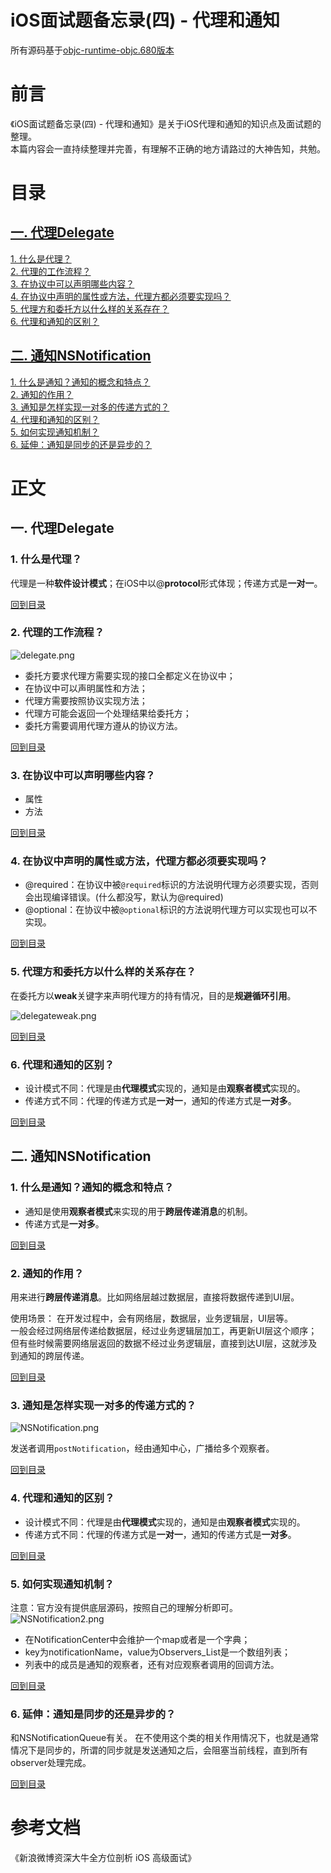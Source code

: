 # iOS面试题备忘录(四) - 代理和通知
所有源码基于[objc-runtime-objc.680版本](https://opensource.apple.com/source/objc4/)  

# 前言
《iOS面试题备忘录(四) - 代理和通知》是关于iOS代理和通知的知识点及面试题的整理。  
本篇内容会一直持续整理并完善，有理解不正确的地方请路过的大神告知，共勉。  

<span id="jump"><h1>目录</h1></span>

[<span id="jump-1"><h2>一. 代理Delegate</h2></span>](#1)
[<span id="jump-1-1">1. 什么是代理？</span>](#1-1)  
[<span id="jump-1-2">2. 代理的工作流程？</span>](#1-2)  
[<span id="jump-1-3">3. 在协议中可以声明哪些内容？</span>](#1-3)  
[<span id="jump-1-4">4. 在协议中声明的属性或方法，代理方都必须要实现吗？</span>](#1-4)  
[<span id="jump-1-5">5. 代理方和委托方以什么样的关系存在？</span>](#1-5)   
[<span id="jump-1-6">6. 代理和通知的区别？</span>](#1-6)  

[<span id="jump-2"><h2>二. 通知NSNotification</h2></span>](#2)
[<span id="jump-2-1">1. 什么是通知？通知的概念和特点？</span>](#2-1)  
[<span id="jump-2-2">2. 通知的作用？</span>](#2-2)  
[<span id="jump-2-3">3. 通知是怎样实现一对多的传递方式的？</span>](#2-3)  
[<span id="jump-2-4">4. 代理和通知的区别？</span>](#2-4)  
[<span id="jump-2-5">5. 如何实现通知机制？</span>](#2-5)  
[<span id="jump-2-6">6. 延伸：通知是同步的还是异步的？</span>](#2-6)

# 正文

<h2 id="1">一. 代理Delegate</h2>

<h3 id="1-1">1. 什么是代理？</h3>

代理是一种**软件设计模式**；在iOS中以@**protocol**形式体现；传递方式是**一对一**。

[回到目录](#jump-1)


<h3 id="1-2">2. 代理的工作流程？</h3>

![delegate.png](https://ae01.alicdn.com/kf/H43a1e624a7ac42c489fa377dd63191deg.jpg)

- 委托方要求代理方需要实现的接口全都定义在协议中；
- 在协议中可以声明属性和方法；
- 代理方需要按照协议实现方法；
- 代理方可能会返回一个处理结果给委托方；
- 委托方需要调用代理方遵从的协议方法。

[回到目录](#jump-1)


<h3 id="1-3">3. 在协议中可以声明哪些内容？</h3>

- 属性
- 方法

[回到目录](#jump-1)


<h3 id="1-4">4. 在协议中声明的属性或方法，代理方都必须要实现吗？</h3>

- @required：在协议中被`@required`标识的方法说明代理方必须要实现，否则会出现编译错误。(什么都没写，默认为@required)
- @optional：在协议中被`@optional`标识的方法说明代理方可以实现也可以不实现。

[回到目录](#jump-1)


<h3 id="1-5">5. 代理方和委托方以什么样的关系存在？</h3>

在委托方以**weak**关键字来声明代理方的持有情况，目的是**规避循环引用**。

![delegateweak.png](https://ae01.alicdn.com/kf/Hb894f066728b4e418bc6002d964f9940l.jpg)

[回到目录](#jump-1)


<h3 id="1-6">6. 代理和通知的区别？</h3>

- 设计模式不同：代理是由**代理模式**实现的，通知是由**观察者模式**实现的。
- 传递方式不同：代理的传递方式是**一对一**，通知的传递方式是**一对多**。

[回到目录](#jump-1)


<h2 id="2">二. 通知NSNotification</h2>

<h3 id="2-1">1. 什么是通知？通知的概念和特点？</h3>

- 通知是使用**观察者模式**来实现的用于**跨层传递消息**的机制。
- 传递方式是**一对多**。

[回到目录](#jump-2)


<h3 id="2-2">2. 通知的作用？</h3>

用来进行**跨层传递消息**。比如网络层越过数据层，直接将数据传递到UI层。

使用场景：
在开发过程中，会有网络层，数据层，业务逻辑层，UI层等。  
一般会经过网络层传递给数据层，经过业务逻辑层加工，再更新UI层这个顺序；但有些时候需要网络层返回的数据不经过业务逻辑层，直接到达UI层，这就涉及到通知的跨层传递。

[回到目录](#jump-2)


<h3 id="2-3">3. 通知是怎样实现一对多的传递方式的？</h3>

![NSNotification.png](https://i.loli.net/2020/06/16/IU6JipYRjn9BhDw.png)

发送者调用`postNotification`，经由通知中心，广播给多个观察者。

[回到目录](#jump-2)


<h3 id="2-4">4. 代理和通知的区别？</h3>

- 设计模式不同：代理是由**代理模式**实现的，通知是由**观察者模式**实现的。
- 传递方式不同：代理的传递方式是**一对一**，通知的传递方式是**一对多**。

[回到目录](#jump-2)


<h3 id="2-5">5. 如何实现通知机制？</h3>

注意：官方没有提供底层源码，按照自己的理解分析即可。
![NSNotification2.png](https://i.loli.net/2020/06/16/DNwyFuLc84TROf1.png)

- 在NotificationCenter中会维护一个map或者是一个字典；
- key为notificationName，value为Observers_List是一个数组列表；
- 列表中的成员是通知的观察者，还有对应观察者调用的回调方法。

[回到目录](#jump-2)


<h3 id="2-6">6. 延伸：通知是同步的还是异步的？</h3>

和NSNotificationQueue有关。
在不使用这个类的相关作用情况下，也就是通常情况下是同步的，所谓的同步就是发送通知之后，会阻塞当前线程，直到所有observer处理完成。

[回到目录](#jump-2)


# 参考文档

《新浪微博资深大牛全方位剖析 iOS 高级面试》  
